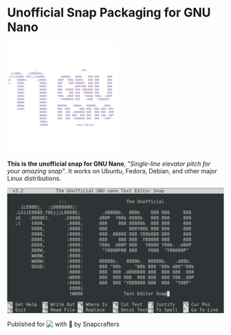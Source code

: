 # Unofficial Snap Packaging for GNU Nano
<!--
​	Use the Staticaly service for easy access to in-repo pictures:
​	https://www.staticaly.com/
-->
![Logo of GNU Nano](gui/nano.png "Logo of GNU Nano")

**This is the unofficial snap for GNU Nano**, *"Single-line elevator pitch for your amazing snap"*. It works on Ubuntu, Fedora, Debian, and other major Linux distributions.

<!-- Uncomment and modify this when you are provided a build status badge
[![Build Status Badge of the `nano` Snap](https://build.snapcraft.io/badge/Lin-Buo-Ren/nano-snap.svg "Build Status of the `nano` snap")](https://build.snapcraft.io/user/Lin-Buo-Ren/nano-snap)
-->

![Screenshot of the Snapped Application](local/screenshots/main-interface.png "Screenshot of the Snapped Application")

Published for <img src="http://anything.codes/slack-emoji-for-techies/emoji/tux.png" align="top" width="24" /> with 💝 by Snapcrafters

<!-- Uncomment and modify this when you have published the snap to the Snap Store
## Installation
([Don't have snapd installed?](https://snapcraft.io/docs/core/install))

### In Terminal
    # Install Snap #
    sudo snap install --channel=edge --devmode nano
    #sudo snap install --channel=beta nano
    #sudo snap install nano
    
    # Connect the Snap to Required Interfaces #
    ## _plug_name_: Reasoning of connecting _plug_name_ ##
    sudo snap connect nano:_plug_name_
    
    # Connect the Snap to Optional Interfaces #
    ## _plug_name_: Reasoning of connecting _plug_name_ ##
    sudo snap connect nano:_plug_name_

### The Graphical Way
[![Get it from the Snap Store](https://snapcraft.io/static/images/badges/en/snap-store-black.svg)](https://snapcraft.io/nano)
-->

<!-- Uncomment when you have test results
## What is Working
* Launch
* Open file
* Syntax coloring
* I18N
* Search
* File browser
* File type auto-detection
* A certain easter egg
* Mouse support

## What is NOT Working...yet 
Check out the [issue tracker](https://github.com/Lin-Buo-Ren/nano-snap/issues) for known issues.

## What is NOT Tested...yet
Anything not listed in "What is Working" and "What is NOT Working...yet" sections.
-->

<!-- Uncomment when you have initialized the URLs
## Support
* Report issues regarding using this snap to the issue tracker:  
  <https://github.com/Lin-Buo-Ren/nano-snap/issues>
* You may also post on the Snapcraft Forum, under the `snap` topic category:  
  <https://forum.snapcraft.io/c/snap>
-->
